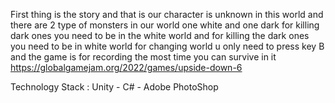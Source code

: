 First thing is the story and that is our character is unknown in this world and there are 2 type of monsters in our world one white and one dark for killing dark ones you need to be in the white world and for killing the dark ones you need to be in white world for changing world u only need to press key B and the game is for recording the most time you can survive in it
https://globalgamejam.org/2022/games/upside-down-6

Technology Stack : Unity - C# - Adobe PhotoShop
